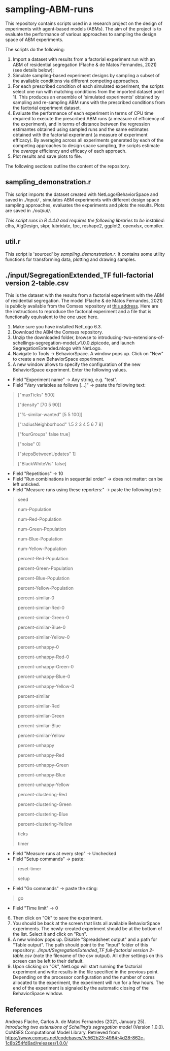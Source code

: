 # sampling-ABM-runs
This repository contains scripts used in a research project on the design of experiments with agent-based models (ABMs). The aim of the project is to evaluate the performance of various approaches to sampling the design space of ABM experiments.

The scripts do the following:
1. Import a dataset with results from a factorial experiment run with an ABM of residential segregation (Flache & de Matos Fernandes, 2021) (see details below);
2. Simulate sampling-based experiment designs by sampling a subset of the available conditions via different competing approaches.
3. For each prescribed condition of each simulated experiment, the scripts select one run with matching conditions from the imported dataset point 1). This produces an ensemble of 'simulated experiments' obtained by sampling and re-sampling ABM runs with the prescribed conditions from the factorial experiment dataset.
4. Evaluate the performance of each experiment in terms of CPU time required to execute the prescribed ABM runs (a measure of efficiency of the experiment), and in terms of distance between the regression estimantes obtained using sampled runs and the same estimates obtained with the factorial experiment (a measure of experiment efficacy). By averaging across all experiments generated by each of the competing approaches to design space sampling, the scripts estimate the _average_ efficiency and efficacy of each approach.
5. Plot results and save plots to file.

The following sections outline the content of the repository.


## sampling_demonstration.r
This script imports the dataset created with NetLogo/BehaviorSpace and saved in _./input/_ , simulates ABM experiments with different design space sampling approaches, evaluates the experiments and plots the results. Plots are saved in _./output/_.

_This script runs in R 4.4.0 and requires the following libraries to be installed:_ clhs, AlgDesign, skpr, lubridate, fpc, reshape2, ggplot2, openxlsx, compiler.

## util.r
This script is 'sourced' by _sampling_demonstration.r_. It contains some utility functions for transforming data, plotting and drawing samples.


## ./input/SegregationExtended_TF full-factorial version 2-table.csv
This is the dataset with the results from a factorial experiment with the ABM of residential segregation. The model (Flache & de Matos Fernandes, 2021) is publicly available from the Comses repository at [this address](https://www.comses.net/codebases/7c562b23-4964-4d28-862c-1c8b254fd6ad/releases/1.0.0/). Here are the instructions to reproduce the factorial experiment and a file that is functionally equivalent to the one used here.

1. Make sure you have installed NetLogo 6.3.
2. Download the ABM the Comses repository.
3. Unzip the downloaded folder, browse to introducing-two-extensions-of-schellings-segregation-model_v1.0.0.zip\code\, and launch SegregationExtended.nlogo with NetLogo.
4. Navigate to Tools -> BehaviorSpace. A window pops up. Click on "New" to create a new BehaviorSpace experiment.
5. A new window allows to specify the configuration of the new BehaviorSpace experiment. Enter the following values.
* Field "Experiment name" -> Any string, e.g. "test".
* Field "Vary variables as follows [...]" -> paste the following text:
> ["maxTicks" 500]
> 
> ["density" [70 5 90]]
> 
> ["%-similar-wanted" [5 5 100]]
> 
> ["radiusNeighborhood" 1.5 2 3 4 5 6 7 8]
> 
> ["fourGroups" false true]
> 
> ["noise" 0]
> 
> ["stepsBetweenUpdates" 1]
> 
> ["BlackWhiteVis" false] 

 * Field "Repetitions" -> 10
 * Field "Run combinations in sequential order" -> does not matter: can be left unticked.
 * Field "Measure runs using these reporters:" -> paste the following text:

>seed
>
>num-Population
>
>num-Red-Population
>
>num-Green-Population
>
>num-Blue-Population
>
>num-Yellow-Population
>
>percent-Red-Population
>
>percent-Green-Population
>
>percent-Blue-Population
>
>percent-Yellow-Population
>
>percent-similar-0
>
>percent-similar-Red-0
>
>percent-similar-Green-0
>
>percent-similar-Blue-0
>
>percent-similar-Yellow-0
>
>percent-unhappy-0
>
>percent-unhappy-Red-0
>
>percent-unhappy-Green-0
>
>percent-unhappy-Blue-0
>
>percent-unhappy-Yellow-0
>
>percent-similar
>
>percent-similar-Red
>
>percent-similar-Green
>
>percent-similar-Blue
>
>percent-similar-Yellow
>
>percent-unhappy
>
>percent-unhappy-Red
>
>percent-unhappy-Green
>
>percent-unhappy-Blue
>
>percent-unhappy-Yellow
>
>percent-clustering-Red
>
>percent-clustering-Green
>
>percent-clustering-Blue
>
>percent-clustering-Yellow
>
>ticks
>
>timer

* Field "Measure runs at every step" -> Unchecked
* Field "Setup commands" -> paste:
>reset-timer
>
>setup

* Field "Go commands" -> paste the sting:
> go

* Field "Time limit" -> 0

6. Then click on "Ok" to save the experiment.
7. You should be back at the screen that lists all available BehaviorSpace experiments. The newly-created experiment should be at the bottom of the list. Select it and click on "Run".
8. A new window pops up. Disable "Spreadsheet output" and a path for "Table output". The path should point to the "input" folder of this repository: _./input/SegregationExtended_TF full-factorial version 2-table.csv_ (note the filename of the csv output). All other settings on this screen can be left to their default.
9. Upon clicking on "Ok", NetLogo will start running the factorial experiment and write results in the file specified in the previous point. Depending on the processor configuration and the number of cores allocated to the experiment, the experiment will run for a few hours. The end of the experiment is signaled by the automatic closing of the BehaviorSpace window.


## References
Andreas Flache, Carlos A. de Matos Fernandes (2021, January 25). _Introducing two extensions of Schelling’s segregation model_ (Version 1.0.0). CoMSES Computational Model Library. Retrieved from: https://www.comses.net/codebases/7c562b23-4964-4d28-862c-1c8b254fd6ad/releases/1.0.0/
 
